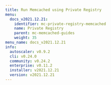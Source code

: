 ```yaml
---
title: Run Memcached using Private Registry
menu:
  docs_v2021.12.21:
    identifier: mc-private-registry-memcached
    name: Private Registry
    parent: mc-memcached-guides
    weight: 35
menu_name: docs_v2021.12.21
info:
  autoscaler: v0.9.2
  cli: v0.24.0
  community: v0.24.2
  enterprise: v0.11.2
  installer: v2021.12.21
  version: v2021.12.21
---
```


